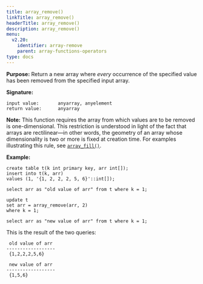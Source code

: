 ```yaml
---
title: array_remove()
linkTitle: array_remove()
headerTitle: array_remove()
description: array_remove()
menu:
  v2.20:
    identifier: array-remove
    parent: array-functions-operators
type: docs
---
```


**Purpose:** Return a new array where _every_ occurrence of the specified value has been removed from the specified input array.

**Signature:**

```output
input value:       anyarray, anyelement
return value:      anyarray
```

**Note:** This function requires the array from which values are to be removed is one-dimensional. This restriction is understood in light of the fact that arrays are rectilinear—in other words, the geometry of an array whose dimensionality is two or more is fixed at creation time. For examples illustrating this rule, see [`array_fill()`](../array-fill/).

**Example:**

```plpgsql
create table t(k int primary key, arr int[]);
insert into t(k, arr)
values (1, '{1, 2, 2, 2, 5, 6}'::int[]);

select arr as "old value of arr" from t where k = 1;

update t
set arr = array_remove(arr, 2)
where k = 1;

select arr as "new value of arr" from t where k = 1;
```

This is the result of the two queries:

```output
 old value of arr
------------------
 {1,2,2,2,5,6}

 new value of arr
------------------
 {1,5,6}
```
